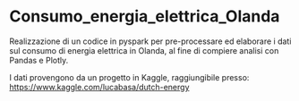 # Consumo_energia_elettrica_Olanda
Realizzazione di un codice in pyspark per pre-processare ed elaborare i dati sul consumo di energia elettrica in Olanda, al fine di compiere analisi con Pandas e Plotly.

I dati provengono da un progetto in Kaggle, raggiungibile presso: https://www.kaggle.com/lucabasa/dutch-energy

